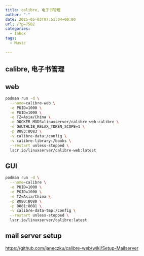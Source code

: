 ```yaml
---
title: calibre, 电子书管理
author: "-"
date: 2015-05-03T07:51:04+00:00
url: /?p=7582
categories:
  - Inbox
tags:
  - Music

---
```

## calibre, 电子书管理

## web

```bash
podman run -d \
  --name=calibre-web \
  -e PUID=1000 \
  -e PGID=1000 \
  -e TZ=Asia/China \
  -e DOCKER_MODS=linuxserver/calibre-web:calibre \
  -e OAUTHLIB_RELAX_TOKEN_SCOPE=1 \
  -p 8083:8083 \
  -v calibre-data:/config \
  -v calibre-library:/books \
  --restart unless-stopped \
  lscr.io/linuxserver/calibre-web:latest
```

## GUI

```bash
podman run -d \
  --name=calibre \
  -e PUID=1000 \
  -e PGID=1000 \
  -e TZ=Asia/China \
  -p 8080:8080 \
  -p 8081:8081 \
  -v calibre-data-tmp:/config \
  --restart unless-stopped \
  lscr.io/linuxserver/calibre:latest

```

## mail server setup

<https://github.com/janeczku/calibre-web/wiki/Setup-Mailserver>

